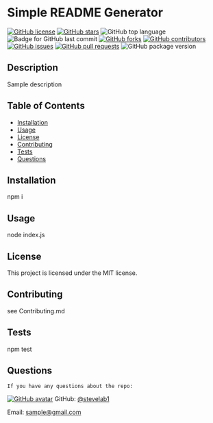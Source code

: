 # Simple README Generator
  [![GitHub license](https://img.shields.io/github/license/stevelab1/simple-readme-generator)](https://github.com/stevelab1/simple-readme-generator/blob/main/LICENSE)
  [![GitHub stars](https://img.shields.io/github/stars/stevelab1/simple-readme-generator)](https://github.com/stevelab1/simple-readme-generator/stargazers)
  ![GitHub top language](https://img.shields.io/github/languages/top/stevelab1/simple-readme-generator?style=flat&logo=appveyor) ![Badge for GitHub last commit](https://img.shields.io/github/last-commit/stevelab1/simple-readme-generator?style=flat&logo=appveyor)
  [![GitHub forks](https://img.shields.io/github/forks/stevelab1/simple-readme-generator)](https://github.com/stevelab1/simple-readme-generator/network)
  [![GitHub contributors](https://img.shields.io/github/contributors/stevelab1/simple-readme-generator)](https://github.com/stevelab1/simple-readme-generator/graphs/contributors)
  [![GitHub issues](https://img.shields.io/github/issues/stevelab1/simple-readme-generator)](https://github.com/stevelab1/simple-readme-generator/issues)
  [![GitHub pull requests](https://img.shields.io/github/issues-pr/stevelab1/simple-readme-generator)](https://github.com/stevelab1/simple-readme-generator/pulls)
  ![GitHub package version](https://img.shields.io/github/package-json/v/stevelab1/simple-readme-generator)
  
  ## Description 
  Sample description

  ## Table of Contents
  * [Installation](#installation)
  * [Usage](#usage)
  * [License](#license)
  * [Contributing](#contributing)
  * [Tests](#tests)
  * [Questions](#questions) 
## Installation

  npm i

  ## Usage

  node index.js

  ## License

  This project is licensed under the MIT license.

  ## Contributing

  see Contributing.md

  ## Tests

  npm test

  ## Questions
    
    If you have any questions about the repo:

    


[![GitHub avatar](https://github.com/stevelab1.png?size=40)](https://github.com/stevelab1)
GitHub: [@stevelab1](https://github.com/stevelab1)

      


Email: sample@gmail.com

      